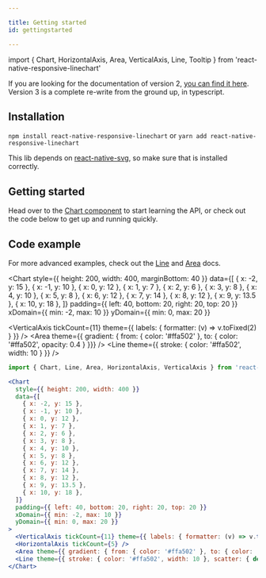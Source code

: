 ```yaml
---

title: Getting started
id: gettingstarted

---
```


import { Chart, HorizontalAxis, Area, VerticalAxis, Line, Tooltip } from 'react-native-responsive-linechart'

If you are looking for the documentation of version 2, [you can find it here](https://github.com/react-native-community/react-native-svg).
Version 3 is a complete re-write from the ground up, in typescript.

## Installation

`npm install react-native-responsive-linechart` or `yarn add react-native-responsive-linechart`

This lib depends on [react-native-svg](https://github.com/react-native-community/react-native-svg), so make sure that is installed correctly.

## Getting started

Head over to the [Chart component](chart.md) to start learning the API, or check out the code below to get up and running quickly.

## Code example

For more advanced examples, check out the [Line](line.md) and [Area](area.md) docs.

<Chart
  style={{ height: 200, width: 400, marginBottom: 40 }}
  data={[
    { x: -2, y: 15 },
    { x: -1, y: 10 },
    { x: 0, y: 12 },
    { x: 1, y: 7 },
    { x: 2, y: 6 },
    { x: 3, y: 8 },
    { x: 4, y: 10 },
    { x: 5, y: 8 },
    { x: 6, y: 12 },
    { x: 7, y: 14 },
    { x: 8, y: 12 },
    { x: 9, y: 13.5 },
    { x: 10, y: 18 },
  ]}
  padding={{ left: 40, bottom: 20, right: 20, top: 20 }}
  xDomain={{ min: -2, max: 10 }}
  yDomain={{ min: 0, max: 20 }}
>
  <VerticalAxis tickCount={11} theme={{ labels: { formatter: (v) => v.toFixed(2) } }} />
  <HorizontalAxis tickCount={5} />
  <Area theme={{ gradient: { from: { color: '#ffa502' }, to: { color: '#ffa502', opacity: 0.4 } }}} />
  <Line theme={{ stroke: { color: '#ffa502', width: 10 } }} />
</Chart>


```jsx
import { Chart, Line, Area, HorizontalAxis, VerticalAxis } from 'react-native-responsive-linechart'

<Chart
  style={{ height: 200, width: 400 }}
  data={[
    { x: -2, y: 15 },
    { x: -1, y: 10 },
    { x: 0, y: 12 },
    { x: 1, y: 7 },
    { x: 2, y: 6 },
    { x: 3, y: 8 },
    { x: 4, y: 10 },
    { x: 5, y: 8 },
    { x: 6, y: 12 },
    { x: 7, y: 14 },
    { x: 8, y: 12 },
    { x: 9, y: 13.5 },
    { x: 10, y: 18 },
  ]}
  padding={{ left: 40, bottom: 20, right: 20, top: 20 }}
  xDomain={{ min: -2, max: 10 }}
  yDomain={{ min: 0, max: 20 }}
>
  <VerticalAxis tickCount={11} theme={{ labels: { formatter: (v) => v.toFixed(2) } }} />
  <HorizontalAxis tickCount={5} />
  <Area theme={{ gradient: { from: { color: '#ffa502' }, to: { color: '#ffa502', opacity: 0.4 } }}} />
  <Line theme={{ stroke: { color: '#ffa502', width: 10 }, scatter: { default: { width: 4, height: 4, radius: 2 }} }} />
</Chart>
```
